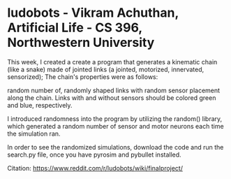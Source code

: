 # ludobots - Vikram Achuthan, Artificial Life - CS 396, Northwestern University

This week, I created a create a program that generates a kinematic chain (like a snake) made of jointed links (a jointed, motorized, innervated, sensorized); The chain's properties were as follows:

random number of, randomly shaped links with random sensor placement along the chain.
Links with and without sensors should be colored green and blue, respectively.

I introduced randomness into the program by utilizing the random() library, which generated a random number of sensor and motor neurons each time the simulation ran. 

In order to see the randomized simulations, download the code and run the search.py file, once you have pyrosim and pybullet installed. 

Citation: https://www.reddit.com/r/ludobots/wiki/finalproject/
